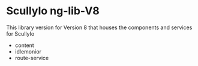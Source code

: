 # ScullyIo ng-lib-V8

This library version for Version 8 that houses the components and services for ScullyIo

- content
- idlemonior
- route-service
